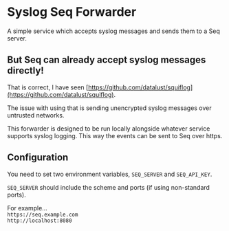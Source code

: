 # Syslog Seq Forwarder

A simple service which accepts syslog messages and sends them to a Seq server.

## But Seq can already accept syslog messages directly!

That is correct, I have seen [https://github.com/datalust/squiflog](https://github.com/datalust/squiflog).

The issue with using that is sending unencrypted syslog messages over untrusted networks.

This forwarder is designed to be run locally alongside whatever service supports syslog logging. This way the events can be sent to Seq over https.

## Configuration

You need to set two environment variables, `SEQ_SERVER` and `SEQ_API_KEY`.

`SEQ_SERVER` should include the scheme and ports (if using non-standard ports).

For example...  
`https://seq.example.com`  
`http://localhost:8080`